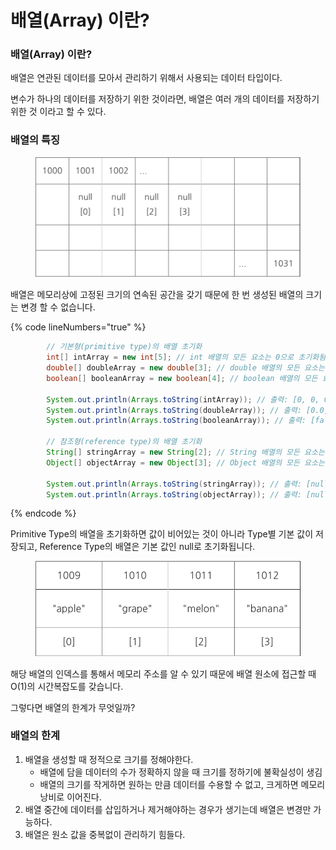 # 배열(Array) 이란?

### 배열(Array) 이란?

배열은 연관된 데이터를 모아서 관리하기 위해서 사용되는 데이터 타입이다.

변수가 하나의 데이터를 저장하기 위한 것이라면, 배열은 여러 개의 데이터를 저장하기 위한 것 이라고 할 수 있다.



### 배열의 특징

<div align="left">

<figure><img src="../../.gitbook/assets/image (6).png" alt="" width="563"><figcaption></figcaption></figure>

</div>

배열은 메모리상에 고정된 크기의 연속된 공간을 갖기 때문에 한 번 생성된 배열의 크기는 변경 할 수 없습니다.

{% code lineNumbers="true" %}
```java
        // 기본형(primitive type)의 배열 초기화
        int[] intArray = new int[5]; // int 배열의 모든 요소는 0으로 초기화됨
        double[] doubleArray = new double[3]; // double 배열의 모든 요소는 0.0으로 초기화됨
        boolean[] booleanArray = new boolean[4]; // boolean 배열의 모든 요소는 false로 초기화됨
        
        System.out.println(Arrays.toString(intArray)); // 출력: [0, 0, 0, 0, 0]
        System.out.println(Arrays.toString(doubleArray)); // 출력: [0.0, 0.0, 0.0]
        System.out.println(Arrays.toString(booleanArray)); // 출력: [false, false, false, false]
        
        // 참조형(reference type)의 배열 초기화
        String[] stringArray = new String[2]; // String 배열의 모든 요소는 null로 초기화됨
        Object[] objectArray = new Object[3]; // Object 배열의 모든 요소는 null로 초기화됨
        
        System.out.println(Arrays.toString(stringArray)); // 출력: [null, null]
        System.out.println(Arrays.toString(objectArray)); // 출력: [null, null, null]
```
{% endcode %}

Primitive Type의 배열을 초기화하면 값이 비어있는 것이 아니라 Type별 기본 값이 저장되고, Reference Type의 배열은 기본 값인 null로 초기화됩니다.

<div align="left">

<figure><img src="../../.gitbook/assets/image.png" alt="" width="563"><figcaption></figcaption></figure>

</div>

해당 배열의 인덱스를 통해서 메모리 주소를 알 수 있기 때문에 배열 원소에 접근할 때 O(1)의 시간복잡도를 갖습니다.



그렇다면 배열의 한계가 무엇일까?

### 배열의 한계

1. 배열을 생성할 때 정적으로 크기를 정해야한다.
   * 배열에 담을 데이터의 수가 정확하지 않을 때 크기를 정하기에 불확실성이 생김
   * 배열의 크기를 작게하면 원하는 만큼 데이터를 수용할 수 없고, 크게하면 메모리 낭비로 이어진다.
2. 배열 중간에 데이터를 삽입하거나 제거해야하는 경우가 생기는데 배열은 변경만 가능하다.
3. 배열은 원소 값을 중복없이 관리하기 힘들다.
